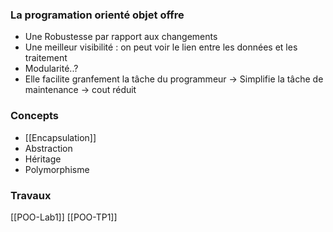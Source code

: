 ### La programation orienté objet offre
 - Une Robustesse par rapport aux changements
 - Une meilleur visibilité : on peut voir le lien entre les données et les traitement
 - Modularité..?
 - Elle facilite granfement la tâche du programmeur -> Simplifie la tâche de maintenance -> cout réduit

### Concepts
 - [[Encapsulation]]
 - Abstraction
 - Héritage
 - Polymorphisme



### Travaux
[[POO-Lab1]]
[[POO-TP1]]
